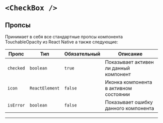 # `<CheckBox />`

## Пропсы

Принимает в себя все стандартные пропсы компонента TouchableOpacity из React Native а также следующие:

| Пропс     | Тип            | Обязательный | Описание                               |
| --------- | -------------- | ------------ | -------------------------------------- |
| `checked` | `boolean`      | `true`       | Показывает активен ли данный компонент |
| `icon`    | `ReactElement` | `false`      | Иконка компонента в активном состоянии |
| `isError` | `boolean`      | `false`      | Показывает ошибку данного компонента   |

---
